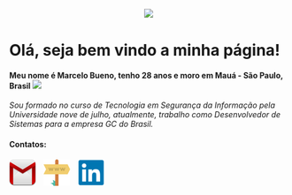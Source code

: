 <p align="center">
  <img src="https://media0.giphy.com/media/xTiIzKsnjiilddXngI/giphy.gif?cid=ecf05e47b3cdb9b1ad8b419737dfad6577e0c5714d4bc72d&rid=giphy.gif">
</p>

# Olá, seja bem vindo a minha página!

#### Meu nome é Marcelo Bueno, tenho 28 anos e moro em Mauá - São Paulo, Brasil <img width="20px" src="https://www.infoescola.com/wp-content/uploads/2011/02/bandeira-do-brasil.gif"> 

*Sou formado no curso de Tecnologia em Segurança da Informação pela Universidade nove de julho, atualmente, trabalho 
como Desenvolvedor de Sistemas para a empresa GC do Brasil.*

#### Contatos:
<a href="mailto:marcelo.f.bueno@hotmail.com" target="_blank"><img src="/img/email.png"></a>&emsp;<a href="https://marcelobueno.github.io"  target="_blank"><img src="/img/site.png"></a>&emsp;<a href="https://www.linkedin.com/in/marcelofbueno/"><img src="/img/linkedin.png"></a>

<!-- #### Habilidades:

#### Linguagens de programação
<img src="/img/html.png">&emsp;<img src="/img/css.png">&emsp;<img src="/img/js.png">&emsp;<img src="/img/php.png">&emsp;<img src="/img/csharp.png">
#### Banco de dados
<img src="/img/mysql.png">&emsp;<img src="/img/oracle.png">
#### Frameworks
<img src="/img/laravel.png">&emsp;<img src="/img/bootstrap.png">


<p align="center">
  <img src="/img/wallpaper.png">  
</p>
 -->
